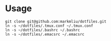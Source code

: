 # Usage

`git clone git@github.com:markmliu/dotfiles.git`  
`ln -s ~/dotfiles/.tmux.conf ~/.tmux.conf`  
`ln -s ~/dotfiles/.bashrc ~/.bashrc`  
`ln -s ~/dotfiles/.emacsrc ~/.emacsrc`  
